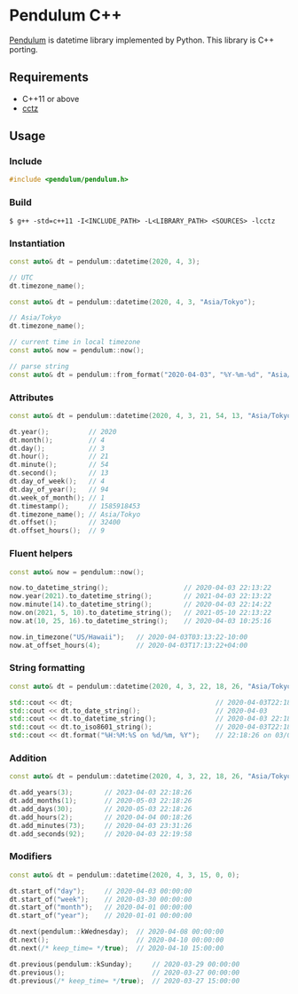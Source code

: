 # Pendulum C++

[Pendulum] is datetime library implemented by Python. This library is C++ porting.

## Requirements

- C++11 or above
- [cctz]

## Usage

### Include

```cpp
#include <pendulum/pendulum.h>
```

### Build

```
$ g++ -std=c++11 -I<INCLUDE_PATH> -L<LIBRARY_PATH> <SOURCES> -lcctz
```

### Instantiation

```cpp
const auto& dt = pendulum::datetime(2020, 4, 3);

// UTC
dt.timezone_name();
```

```cpp
const auto& dt = pendulum::datetime(2020, 4, 3, "Asia/Tokyo");

// Asia/Tokyo
dt.timezone_name();
```

```cpp
// current time in local timezone
const auto& now = pendulum::now();
```

```cpp
// parse string
const auto& dt = pendulum::from_format("2020-04-03", "%Y-%m-%d", "Asia/Tokyo");
```

### Attributes

```cpp
const auto& dt = pendulum::datetime(2020, 4, 3, 21, 54, 13, "Asia/Tokyo");

dt.year();          // 2020
dt.month();         // 4
dt.day();           // 3
dt.hour();          // 21
dt.minute();        // 54
dt.second();        // 13
dt.day_of_week();   // 4
dt.day_of_year();   // 94
dt.week_of_month(); // 1
dt.timestamp();     // 1585918453
dt.timezone_name(); // Asia/Tokyo
dt.offset();        // 32400
dt.offset_hours();  // 9
```

### Fluent helpers

```cpp
const auto& now = pendulum::now();

now.to_datetime_string();                   // 2020-04-03 22:13:22
now.year(2021).to_datetime_string();        // 2021-04-03 22:13:22
now.minute(14).to_datetime_string();        // 2020-04-03 22:14:22
now.on(2021, 5, 10).to_datetime_string();   // 2021-05-10 22:13:22
now.at(10, 25, 16).to_datetime_string();    // 2020-04-03 10:25:16

now.in_timezone("US/Hawaii");   // 2020-04-03T03:13:22-10:00
now.at_offset_hours(4);         // 2020-04-03T17:13:22+04:00
```

### String formatting

```cpp
const auto& dt = pendulum::datetime(2020, 4, 3, 22, 18, 26, "Asia/Tokyo");

std::cout << dt;                                    // 2020-04-03T22:18:26+09:00
std::cout << dt.to_date_string();                   // 2020-04-03
std::cout << dt.to_datetime_string();               // 2020-04-03 22:18:26
std::cout << dt.to_iso8601_string();                // 2020-04-03T22:18:26+09:00
std::cout << dt.format("%H:%M:%S on %d/%m, %Y");    // 22:18:26 on 03/04, 2020
```

### Addition

```cpp
const auto& dt = pendulum::datetime(2020, 4, 3, 22, 18, 26, "Asia/Tokyo");

dt.add_years(3);        // 2023-04-03 22:18:26
dt.add_months(1);       // 2020-05-03 22:18:26
dt.add_days(30);        // 2020-05-03 22:18:26
dt.add_hours(2);        // 2020-04-04 00:18:26
dt.add_minutes(73);     // 2020-04-03 23:31:26
dt.add_seconds(92);     // 2020-04-03 22:19:58
```

### Modifiers

```cpp
const auto& dt = pendulum::datetime(2020, 4, 3, 15, 0, 0);

dt.start_of("day");     // 2020-04-03 00:00:00
dt.start_of("week");    // 2020-03-30 00:00:00
dt.start_of("month");   // 2020-04-01 00:00:00
dt.start_of("year");    // 2020-01-01 00:00:00

dt.next(pendulum::kWednesday);  // 2020-04-08 00:00:00
dt.next();                      // 2020-04-10 00:00:00
dt.next(/* keep_time= */true);  // 2020-04-10 15:00:00

dt.previous(pendulum::kSunday);     // 2020-03-29 00:00:00
dt.previous();                      // 2020-03-27 00:00:00
dt.previous(/* keep_time= */true);  // 2020-03-27 15:00:00
```

[Pendulum]:https://pendulum.eustace.io/
[cctz]:https://github.com/google/cctz
